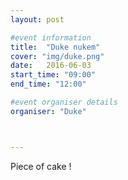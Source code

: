 ```yaml
---
layout: post

#event information
title:  "Duke nukem"
cover: "img/duke.png"
date:   2016-06-03
start_time: "09:00"
end_time: "12:00"

#event organiser details
organiser: "Duke"



---
```


Piece of cake !
